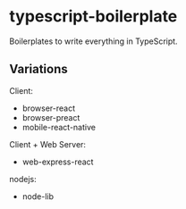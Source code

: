 # typescript-boilerplate

Boilerplates to write everything in TypeScript.

## Variations

Client:

- browser-react
- browser-preact
- mobile-react-native

Client + Web Server:

- web-express-react

nodejs:

- node-lib
